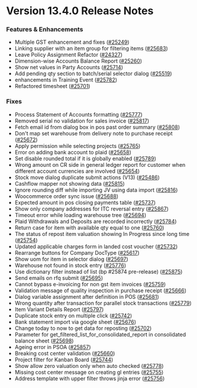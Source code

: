 # Version 13.4.0 Release Notes

### Features & Enhancements

- Multiple GST enhancement and fixes ([#25249](https://github.com/vmraid/erpadda/pull/25249))
- Linking supplier with an item group for filtering items ([#25683](https://github.com/vmraid/erpadda/pull/25683))
- Leave Policy Assignment Refactor ([#24327](https://github.com/vmraid/erpadda/pull/24327))
- Dimension-wise Accounts Balance Report ([#25260](https://github.com/vmraid/erpadda/pull/25260))
- Show net values in Party Accounts ([#25714](https://github.com/vmraid/erpadda/pull/25714))
- Add pending qty section to batch/serial selector dialog ([#25519](https://github.com/vmraid/erpadda/pull/25519))
- enhancements in Training Event ([#25782](https://github.com/vmraid/erpadda/pull/25782))
- Refactored timesheet ([#25701](https://github.com/vmraid/erpadda/pull/25701))

### Fixes

- Process Statement of Accounts formatting ([#25777](https://github.com/vmraid/erpadda/pull/25777))
- Removed serial no validation for sales invoice ([#25817](https://github.com/vmraid/erpadda/pull/25817))
- Fetch email id from dialog box in pos past order summary ([#25808](https://github.com/vmraid/erpadda/pull/25808))
- Don't map set warehouse from delivery note to purchase receipt ([#25672](https://github.com/vmraid/erpadda/pull/25672))
- Apply permission while selecting projects ([#25765](https://github.com/vmraid/erpadda/pull/25765))
- Error on adding bank account to plaid ([#25658](https://github.com/vmraid/erpadda/pull/25658))
- Set disable rounded total if it is globally enabled ([#25789](https://github.com/vmraid/erpadda/pull/25789))
- Wrong amount on CR side in general ledger report for customer when different account currencies are involved ([#25654](https://github.com/vmraid/erpadda/pull/25654))
- Stock move dialog duplicate submit actions (V13) ([#25486](https://github.com/vmraid/erpadda/pull/25486))
- Cashflow mapper not showing data ([#25815](https://github.com/vmraid/erpadda/pull/25815))
- Ignore rounding diff while importing JV using data import ([#25816](https://github.com/vmraid/erpadda/pull/25816))
- Woocommerce order sync issue ([#25688](https://github.com/vmraid/erpadda/pull/25688))
- Expected amount in pos closing payments table ([#25737](https://github.com/vmraid/erpadda/pull/25737))
- Show only company addresses for ITC reversal entry ([#25867](https://github.com/vmraid/erpadda/pull/25867))
- Timeout error while loading warehouse tree ([#25694](https://github.com/vmraid/erpadda/pull/25694))
- Plaid Withdrawals and Deposits are recorded incorrectly ([#25784](https://github.com/vmraid/erpadda/pull/25784))
- Return case for item with available qty equal to one ([#25760](https://github.com/vmraid/erpadda/pull/25760))
- The status of repost item valuation showing In Progress since long time ([#25754](https://github.com/vmraid/erpadda/pull/25754))
- Updated applicable charges form in landed cost voucher ([#25732](https://github.com/vmraid/erpadda/pull/25732))
- Rearrange buttons for Company DocType ([#25617](https://github.com/vmraid/erpadda/pull/25617))
- Show uom for item in selector dialog ([#25697](https://github.com/vmraid/erpadda/pull/25697))
- Warehouse not found in stock entry ([#25776](https://github.com/vmraid/erpadda/pull/25776))
- Use dictionary filter instead of list (bp #25874 pre-release) ([#25875](https://github.com/vmraid/erpadda/pull/25875))
- Send emails on rfq submit ([#25695](https://github.com/vmraid/erpadda/pull/25695))
- Cannot bypass e-invoicing for non gst item invoices ([#25759](https://github.com/vmraid/erpadda/pull/25759))
- Validation message of quality inspection in purchase receipt ([#25666](https://github.com/vmraid/erpadda/pull/25666))
- Dialog variable assignment after definition in POS ([#25681](https://github.com/vmraid/erpadda/pull/25681))
- Wrong quantity after transaction for parallel stock transactions ([#25779](https://github.com/vmraid/erpadda/pull/25779))
- Item Variant Details Report ([#25797](https://github.com/vmraid/erpadda/pull/25797))
- Duplicate stock entry on multiple click ([#25742](https://github.com/vmraid/erpadda/pull/25742))
- Bank statement import via google sheet ([#25676](https://github.com/vmraid/erpadda/pull/25676))
- Change today to now to get data for reposting ([#25702](https://github.com/vmraid/erpadda/pull/25702))
- Parameter for get_filtered_list_for_consolidated_report in consolidated balance sheet ([#25698](https://github.com/vmraid/erpadda/pull/25698))
- Ageing error in PSOA ([#25857](https://github.com/vmraid/erpadda/pull/25857))
- Breaking cost center validation ([#25660](https://github.com/vmraid/erpadda/pull/25660))
- Project filter for Kanban Board ([#25744](https://github.com/vmraid/erpadda/pull/25744))
- Show allow zero valuation only when auto checked ([#25778](https://github.com/vmraid/erpadda/pull/25778))
- Missing cost center message on creating gl entries ([#25755](https://github.com/vmraid/erpadda/pull/25755))
- Address template with upper filter throws jinja error ([#25756](https://github.com/vmraid/erpadda/pull/25756))
